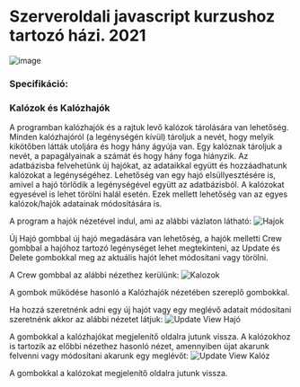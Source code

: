# Szerveroldali javascript kurzushoz tartozó házi. 2021
![image](https://user-images.githubusercontent.com/58141904/145632565-97e6909e-0b98-479f-8193-86815cd7cf7b.png)


### Specifikáció:
### Kalózok és Kalózhajók

A programban kalózhajók és a rajtuk levő kalózok tárolására van lehetőség. Minden kalózhajóról 
(a legénységén kívül) tároljuk a nevét, hogy melyik kikötőben látták utoljára és hogy hány ágyúja 
van. Egy kalóznak tároljuk a nevét, a papagályainak a számát és hogy hány foga hiányzik. Az 
adatbázisba felvehetünk új hajókat, az adataikkal együtt és hozzáadhatunk kalózokat a 
legénységéhez. Lehetőség van egy hajó elsüllyesztésére is, amivel a hajó törlődik a legénységével 
együtt az adatbázisból. A kalózokat egyesével is lehet törölni halál esetén. Ezek mellett lehetőség 
van az egyes kalózok/hajók adatainak módosítására is.

A program a hajók nézetével indul, ami az alábbi vázlaton látható:
![Hajok](https://user-images.githubusercontent.com/58141904/135167053-d820b0af-3fd3-4f4f-ae72-dec555745bf7.png)

Új Hajó gombbal új hajó megadására van lehetőség, a hajók melletti Crew gombbal a hajóhoz 
tartozó legénységet lehet megtekinteni, az Update és Delete gombokkal meg az aktuális hajót lehet 
módosítani vagy törölni.

A Crew gombbal az alábbi nézethez kerülünk:
![Kalozok](https://user-images.githubusercontent.com/58141904/135167141-3fb4a00e-c445-46f1-b864-8006f4ff85bd.png)

A gombok működése hasonló a Kalózhajók nézetében szereplő gombokkal.

Ha hozzá szeretnénk adni egy új hajót vagy egy meglévő adatait módosítani szeretnénk akkor az 
alábbi nézetet látjuk:
![Update View Hajó](https://user-images.githubusercontent.com/58141904/135167175-b1d850da-1dc6-4396-9949-527bdeee2159.png)

A gombokkal a kalózhajókat megjelenítő oldalra jutunk vissza.
A kalózokhoz is tartozik az előbbi nézethez hasonló nézet, amennyiben újat akarunk felvenni vagy 
módosítani akarunk egy meglévőt:
![Update View Kalóz](https://user-images.githubusercontent.com/58141904/135167197-4e95cf05-1e5c-4c05-9c98-858ecc0534ac.png)

A gombokkal a kalózokat megjelenítő oldalra jutunk vissza.
